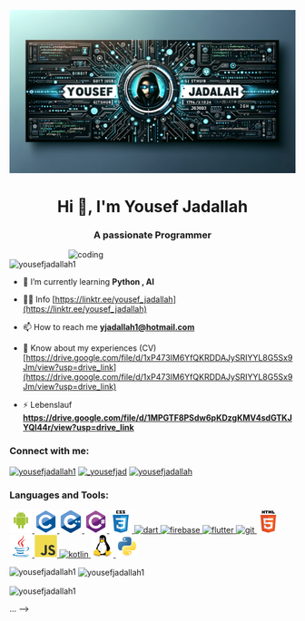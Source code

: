 ![logo](https://github.com/yousefjadallah1/yousefjadallah1/blob/main/f70c7731-a380-4de6-af5b-d0452569e498.webp)
<h1 align="center">Hi 👋, I'm Yousef Jadallah</h1>
<h3 align="center">A passionate Programmer</h3>
<img align="right" alt="coding" width="400" src="https://github.com/yousefjadallah1/yousefjadallah1/assets/136005529/82c88122-df00-4a09-b88c-3377fdb592f6">
<p align="left"> <img src="https://komarev.com/ghpvc/?username=yousefjadallah1&label=Profile%20views&color=0e75b6&style=flat" alt="yousefjadallah1" /> </p>

- 🌱 I’m currently learning **Python , AI**

- 👨‍💻 Info [https://linktr.ee/yousef_jadallah](https://linktr.ee/yousef_jadallah)

- 📫 How to reach me **yjadallah1@hotmail.com**

- 📄 Know about my experiences (CV) [https://drive.google.com/file/d/1xP473IM6YfQKRDDAJySRIYYL8G5Sx9Jm/view?usp=drive_link](https://drive.google.com/file/d/1xP473IM6YfQKRDDAJySRIYYL8G5Sx9Jm/view?usp=drive_link)

- ⚡ Lebenslauf **https://drive.google.com/file/d/1MPGTF8PSdw6pKDzgKMV4sdGTKJYQI44r/view?usp=drive_link**

<h3 align="left">Connect with me:</h3>
<p align="left">
<a href="https://linkedin.com/in/yousefjadallah1" target="blank"><img align="center" src="https://raw.githubusercontent.com/rahuldkjain/github-profile-readme-generator/master/src/images/icons/Social/linked-in-alt.svg" alt="yousefjadallah1" height="30" width="40" /></a>
<a href="https://instagram.com/_yousefjad" target="blank"><img align="center" src="https://raw.githubusercontent.com/rahuldkjain/github-profile-readme-generator/master/src/images/icons/Social/instagram.svg" alt="_yousefjad" height="30" width="40" /></a>
<a href="https://www.leetcode.com/yousefjadallah" target="blank"><img align="center" src="https://raw.githubusercontent.com/rahuldkjain/github-profile-readme-generator/master/src/images/icons/Social/leet-code.svg" alt="yousefjadallah" height="30" width="40" /></a>
</p>

<h3 align="left">Languages and Tools:</h3>
<p align="left"> <a href="https://developer.android.com" target="_blank" rel="noreferrer"> <img src="https://raw.githubusercontent.com/devicons/devicon/master/icons/android/android-original-wordmark.svg" alt="android" width="40" height="40"/> </a> <a href="https://www.cprogramming.com/" target="_blank" rel="noreferrer"> <img src="https://raw.githubusercontent.com/devicons/devicon/master/icons/c/c-original.svg" alt="c" width="40" height="40"/> </a> <a href="https://www.w3schools.com/cpp/" target="_blank" rel="noreferrer"> <img src="https://raw.githubusercontent.com/devicons/devicon/master/icons/cplusplus/cplusplus-original.svg" alt="cplusplus" width="40" height="40"/> </a> <a href="https://www.w3schools.com/cs/" target="_blank" rel="noreferrer"> <img src="https://raw.githubusercontent.com/devicons/devicon/master/icons/csharp/csharp-original.svg" alt="csharp" width="40" height="40"/> </a> <a href="https://www.w3schools.com/css/" target="_blank" rel="noreferrer"> <img src="https://raw.githubusercontent.com/devicons/devicon/master/icons/css3/css3-original-wordmark.svg" alt="css3" width="40" height="40"/> </a> <a href="https://dart.dev" target="_blank" rel="noreferrer"> <img src="https://www.vectorlogo.zone/logos/dartlang/dartlang-icon.svg" alt="dart" width="40" height="40"/> </a> <a href="https://firebase.google.com/" target="_blank" rel="noreferrer"> <img src="https://www.vectorlogo.zone/logos/firebase/firebase-icon.svg" alt="firebase" width="40" height="40"/> </a> <a href="https://flutter.dev" target="_blank" rel="noreferrer"> <img src="https://www.vectorlogo.zone/logos/flutterio/flutterio-icon.svg" alt="flutter" width="40" height="40"/> </a> <a href="https://git-scm.com/" target="_blank" rel="noreferrer"> <img src="https://www.vectorlogo.zone/logos/git-scm/git-scm-icon.svg" alt="git" width="40" height="40"/> </a> <a href="https://www.w3.org/html/" target="_blank" rel="noreferrer"> <img src="https://raw.githubusercontent.com/devicons/devicon/master/icons/html5/html5-original-wordmark.svg" alt="html5" width="40" height="40"/> </a> <a href="https://www.java.com" target="_blank" rel="noreferrer"> <img src="https://raw.githubusercontent.com/devicons/devicon/master/icons/java/java-original.svg" alt="java" width="40" height="40"/> </a> <a href="https://developer.mozilla.org/en-US/docs/Web/JavaScript" target="_blank" rel="noreferrer"> <img src="https://raw.githubusercontent.com/devicons/devicon/master/icons/javascript/javascript-original.svg" alt="javascript" width="40" height="40"/> </a> <a href="https://kotlinlang.org" target="_blank" rel="noreferrer"> <img src="https://www.vectorlogo.zone/logos/kotlinlang/kotlinlang-icon.svg" alt="kotlin" width="40" height="40"/> </a> <a href="https://www.linux.org/" target="_blank" rel="noreferrer"> <img src="https://raw.githubusercontent.com/devicons/devicon/master/icons/linux/linux-original.svg" alt="linux" width="40" height="40"/> </a> <a href="https://www.python.org" target="_blank" rel="noreferrer"> <img src="https://raw.githubusercontent.com/devicons/devicon/master/icons/python/python-original.svg" alt="python" width="40" height="40"/> </a> </p>

<p><img align="left" src="https://github-readme-stats.vercel.app/api/top-langs?username=yousefjadallah1&show_icons=true&locale=en&layout=compact" alt="yousefjadallah1" /></p>

<p>&nbsp;<img align="center" src="https://github-readme-stats.vercel.app/api?username=yousefjadallah1&show_icons=true&locale=en" alt="yousefjadallah1" /></p>

<p><img align="center" src="https://github-readme-streak-stats.herokuapp.com/?user=yousefjadallah1&" alt="yousefjadallah1" /></p>
 ...
-->

